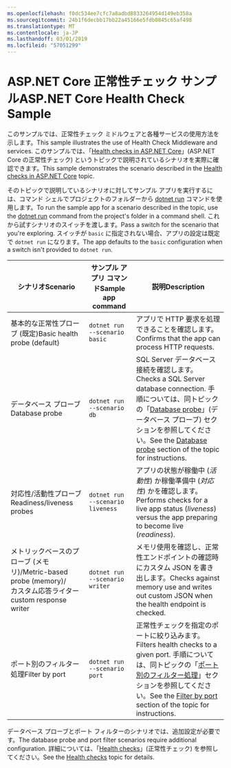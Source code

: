 ```yaml
---
ms.openlocfilehash: f0dc534ee7cfc7a8adbd8833264954d149eb358a
ms.sourcegitcommit: 24b1f6decbb17bb22a45166e5fdb0845c65af498
ms.translationtype: MT
ms.contentlocale: ja-JP
ms.lasthandoff: 03/01/2019
ms.locfileid: "57051299"
---
```

# <a name="aspnet-core-health-check-sample"></a><span data-ttu-id="b241c-101">ASP.NET Core 正常性チェック サンプル</span><span class="sxs-lookup"><span data-stu-id="b241c-101">ASP.NET Core Health Check Sample</span></span>

<span data-ttu-id="b241c-102">このサンプルでは、正常性チェック ミドルウェアと各種サービスの使用方法を示します。</span><span class="sxs-lookup"><span data-stu-id="b241c-102">This sample illustrates the use of Health Check Middleware and services.</span></span> <span data-ttu-id="b241c-103">このサンプルでは、「[Health checks in ASP.NET Core](https://docs.microsoft.com/aspnet/core/host-and-deploy/health-checks)」(ASP.NET Core の正常性チェック) というトピックで説明されているシナリオを実際に確認できます。</span><span class="sxs-lookup"><span data-stu-id="b241c-103">This sample demonstrates the scenario described in the [Health checks in ASP.NET Core](https://docs.microsoft.com/aspnet/core/host-and-deploy/health-checks) topic.</span></span>

<span data-ttu-id="b241c-104">そのトピックで説明しているシナリオに対してサンプル アプリを実行するには、コマンド シェルでプロジェクトのフォルダーから [dotnet run](https://docs.microsoft.com/dotnet/core/tools/dotnet-run) コマンドを使用します。</span><span class="sxs-lookup"><span data-stu-id="b241c-104">To run the sample app for a scenario described in the topic, use the [dotnet run](https://docs.microsoft.com/dotnet/core/tools/dotnet-run) command from the project's folder in a command shell.</span></span> <span data-ttu-id="b241c-105">これから試すシナリオのスイッチを渡します。</span><span class="sxs-lookup"><span data-stu-id="b241c-105">Pass a switch for the scenario that you're exploring.</span></span> <span data-ttu-id="b241c-106">スイッチが `basic` に指定されない場合、アプリの設定は既定で `dotnet run` になります。</span><span class="sxs-lookup"><span data-stu-id="b241c-106">The app defaults to the `basic` configuration when a switch isn't provided to `dotnet run`.</span></span>

| <span data-ttu-id="b241c-107">シナリオ</span><span class="sxs-lookup"><span data-stu-id="b241c-107">Scenario</span></span>                                               | <span data-ttu-id="b241c-108">サンプル アプリ コマンド</span><span class="sxs-lookup"><span data-stu-id="b241c-108">Sample app command</span></span>               | <span data-ttu-id="b241c-109">説明</span><span class="sxs-lookup"><span data-stu-id="b241c-109">Description</span></span> |
| ------------------------------------------------------ | -------------------------------- | ----------- |
| <span data-ttu-id="b241c-110">基本的な正常性プローブ (既定)</span><span class="sxs-lookup"><span data-stu-id="b241c-110">Basic health probe (default)</span></span>                           | `dotnet run --scenario basic`    | <span data-ttu-id="b241c-111">アプリで HTTP 要求を処理できることを確認します。</span><span class="sxs-lookup"><span data-stu-id="b241c-111">Confirms that the app can process HTTP requests.</span></span> |
| <span data-ttu-id="b241c-112">データベース プローブ</span><span class="sxs-lookup"><span data-stu-id="b241c-112">Database probe</span></span>                                         | `dotnet run --scenario db`       | <span data-ttu-id="b241c-113">SQL Server データベース接続を確認します。</span><span class="sxs-lookup"><span data-stu-id="b241c-113">Checks a SQL Server database connection.</span></span> <span data-ttu-id="b241c-114">手順については、同トピックの「[Database probe](https://docs.microsoft.com/aspnet/core/host-and-deploy/health-checks#database-probe)」(データベース プローブ) セクションを参照してください。</span><span class="sxs-lookup"><span data-stu-id="b241c-114">See the [Database probe](https://docs.microsoft.com/aspnet/core/host-and-deploy/health-checks#database-probe) section of the topic for instructions.</span></span> |
| <span data-ttu-id="b241c-115">対応性/活動性プローブ</span><span class="sxs-lookup"><span data-stu-id="b241c-115">Readiness/liveness probes</span></span>                              | `dotnet run --scenario liveness` | <span data-ttu-id="b241c-116">アプリの状態が稼働中 (*活動性*) か稼働準備中 (*対応性*) かを確認します。</span><span class="sxs-lookup"><span data-stu-id="b241c-116">Performs checks for a live app status (*liveness*) versus the app preparing to become live (*readiness*).</span></span> |
| <span data-ttu-id="b241c-117">メトリックベースのプローブ (メモリ)/</span><span class="sxs-lookup"><span data-stu-id="b241c-117">Metric-based probe (memory)/</span></span><br><span data-ttu-id="b241c-118">カスタム応答ライター</span><span class="sxs-lookup"><span data-stu-id="b241c-118">custom response writer</span></span> | `dotnet run --scenario writer`   | <span data-ttu-id="b241c-119">メモリ使用を確認し、正常性エンドポイントの確認時にカスタム JSON を書き出します。</span><span class="sxs-lookup"><span data-stu-id="b241c-119">Checks against memory use and writes out custom JSON when the health endpoint is checked.</span></span> |
| <span data-ttu-id="b241c-120">ポート別のフィルター処理</span><span class="sxs-lookup"><span data-stu-id="b241c-120">Filter by port</span></span>                                         | `dotnet run --scenario port`     | <span data-ttu-id="b241c-121">正常性チェックを指定のポートに絞り込みます。</span><span class="sxs-lookup"><span data-stu-id="b241c-121">Filters health checks to a given port.</span></span> <span data-ttu-id="b241c-122">手順については、同トピックの「[ポート別のフィルター処理](https://docs.microsoft.com/aspnet/core/host-and-deploy/health-checks#filter-by-port)」セクションを参照してください。</span><span class="sxs-lookup"><span data-stu-id="b241c-122">See the [Filter by port](https://docs.microsoft.com/aspnet/core/host-and-deploy/health-checks#filter-by-port) section of the topic for instructions.</span></span> |

<span data-ttu-id="b241c-123">データベース プローブとポート フィルターのシナリオでは、追加設定が必要です。</span><span class="sxs-lookup"><span data-stu-id="b241c-123">The database probe and port filter scenarios require additional configuration.</span></span> <span data-ttu-id="b241c-124">詳細については、「[Health checks](https://docs.microsoft.com/aspnet/core/host-and-deploy/health-checks)」(正常性チェック) を参照してください。</span><span class="sxs-lookup"><span data-stu-id="b241c-124">See the [Health checks](https://docs.microsoft.com/aspnet/core/host-and-deploy/health-checks) topic for details.</span></span>
